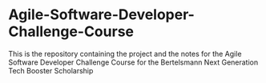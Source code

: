 # Agile-Software-Developer-Challenge-Course
This is the repository containing the project and the notes for the Agile Software Developer Challenge Course for the Bertelsmann Next Generation Tech Booster Scholarship
